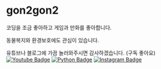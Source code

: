 # gon2gon2
코딩을 조금 좋아하고 게임과 만화를 좋아합니다. 

동물복지와 환경보호에도 관심이 있습니다. 

유튜브나 블로그에 가끔 놀러와주시면 감사하겠습니다. (구독 좋아요)
[![Youtube Badge](https://img.shields.io/badge/Youtube-ff0000?style=flat-square&logo=youtube&link=https://www.youtube.com/channel/UC_iHjQ-h6496ac2xggA6m_g)](https://www.youtube.com/channel/UC_iHjQ-h6496ac2xggA6m_g)
[![Python Badge](https://img.shields.io/badge/-Tistory-brightgreen?style=flat-square&logo=python?link=http://g0n1.tistory.com&link=http://g0n1.tistory.com)](https://g0n1.tistory.com)
[![Instagram Badge](https://img.shields.io/badge/-Instagram-E4405F?stylestyle=flat-square&logo=Instagram?link=https://www.instagram.com/sunggon_song&link=https://www.instagram.com/sunggon_song)](https://www.instagram.com/sunggon_song)

<!--img.shields.io/badge/blog-g0ni.tistory-brightgreen-->
<!--
**gon2gon2/gon2gon2** is a ✨ _special_ ✨ repository because its `README.md` (this file) appears on your GitHub profile.

Here are some ideas to get you started:

- 🔭 I’m currently working on ...
- 🌱 I’m currently learning ...
- 👯 I’m looking to collaborate on ...
- 🤔 I’m looking for help with ...
- 💬 Ask me about ...
- 📫 How to reach me: ...
- 😄 Pronouns: ...
- ⚡ Fun fact: ...
-->

